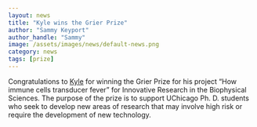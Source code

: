 ```yaml
---
layout: news
title: "Kyle wins the Grier Prize"
author: "Sammy Keyport"
author_handle: "Sammy"
image: /assets/images/news/default-news.png
category: news
tags: [prize]
---
```

Congratulations to [Kyle] for winning the Grier Prize for his project “How immune cells transducer fever”  for Innovative Research in the Biophysical Sciences. The purpose of the prize is to support UChicago Ph. D. students who seek to develop new areas of research that may involve high risk or require the development of new technology.

[Kyle]: /team/kyle-lin
